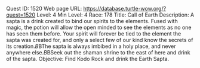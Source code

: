 Quest ID: 1520
Web page URL: https://database.turtle-wow.org/?quest=1520
Level: 4
Min Level: 4
Race: 178
Title: Call of Earth
Description: A sapta is a drink created to bind our spirits to the elements. Fused with magic, the potion will allow the open minded to see the elements as no one has seen them before. Your spirit will forever be tied to the element the sapta was created for, and only a select few of our kind know the secrets of its creation.$B$BThe sapta is always imbibed in a holy place, and never anywhere else.$B$BSeek out the shaman shrine to the east of here and drink of the sapta.
Objective: Find Kodo Rock and drink the Earth Sapta.
